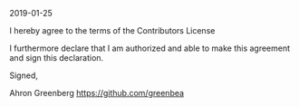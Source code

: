 2019-01-25

I hereby agree to the terms of the Contributors License

I furthermore declare that I am authorized and able to make this
agreement and sign this declaration.

Signed,

Ahron Greenberg
https://github.com/greenbea
